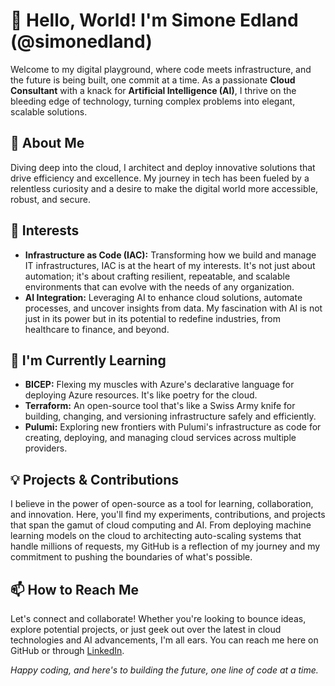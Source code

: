 # 👋 Hello, World! I'm Simone Edland (@simonedland)

Welcome to my digital playground, where code meets infrastructure, and the future is being built, one commit at a time. As a passionate **Cloud Consultant** with a knack for **Artificial Intelligence (AI)**, I thrive on the bleeding edge of technology, turning complex problems into elegant, scalable solutions.

## 🚀 About Me
Diving deep into the cloud, I architect and deploy innovative solutions that drive efficiency and excellence. My journey in tech has been fueled by a relentless curiosity and a desire to make the digital world more accessible, robust, and secure.

## 👀 Interests
- **Infrastructure as Code (IAC):** Transforming how we build and manage IT infrastructures, IAC is at the heart of my interests. It's not just about automation; it's about crafting resilient, repeatable, and scalable environments that can evolve with the needs of any organization.
- **AI Integration:** Leveraging AI to enhance cloud solutions, automate processes, and uncover insights from data. My fascination with AI is not just in its power but in its potential to redefine industries, from healthcare to finance, and beyond.

## 🌱 I'm Currently Learning
- **BICEP:** Flexing my muscles with Azure's declarative language for deploying Azure resources. It's like poetry for the cloud.
- **Terraform:** An open-source tool that's like a Swiss Army knife for building, changing, and versioning infrastructure safely and efficiently.
- **Pulumi:** Exploring new frontiers with Pulumi's infrastructure as code for creating, deploying, and managing cloud services across multiple providers.

## 💡 Projects & Contributions
I believe in the power of open-source as a tool for learning, collaboration, and innovation. Here, you'll find my experiments, contributions, and projects that span the gamut of cloud computing and AI. From deploying machine learning models on the cloud to architecting auto-scaling systems that handle millions of requests, my GitHub is a reflection of my journey and my commitment to pushing the boundaries of what's possible.

## 📫 How to Reach Me
Let's connect and collaborate! Whether you're looking to bounce ideas, explore potential projects, or just geek out over the latest in cloud technologies and AI advancements, I'm all ears. You can reach me here on GitHub or through [LinkedIn](www.linkedin.com/in/simon-vestvik-edland-731a46171/).

*Happy coding, and here's to building the future, one line of code at a time.*

